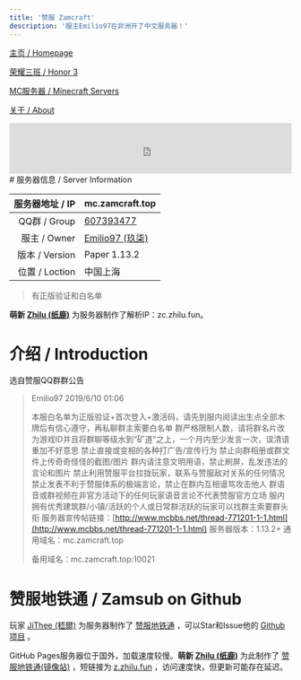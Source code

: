 ```yaml
---
title: '赞服 Zamcraft'
description: '服主Emilio97在非洲开了中文服务器！'
---
```


[主页 / Homepage](http://zhilu.fun)

[荣耀三班 / Honor 3](http://zhilu.fun/honor3)

[MC服务器 / Minecraft Servers](http://zhilu.fun/mc)

[关于 / About](http://zhilu.fun/about)

<iframe style="width:728px;height:90px;max-width:100%;border:none;display:block;margin:auto" src="https://namemc.com/server/mc.zamcraft.top/embed" width="728" height="90"></iframe>
# 服务器信息 / Server Information

| 服务器地址 / IP | mc.zamcraft.top                                              |
| --------------: | :----------------------------------------------------------- |
|    QQ群 / Group | [607393477](https://jq.qq.com/?_wv=1027&k=510OHpV)           |
|    服主 / Owner | [Emilio97 (玖柒)](https://zh-cn.namemc.com/profile/Emilio97.2) |
|  版本 / Version | Paper 1.13.2                                                 |
|  位置 / Loction | 中国上海                                                     |

> 有正版验证和白名单

**萌新 [Zhilu (纸鹿)](https://zh-cn.namemc.com/profile/Zhilu.2)** 为服务器制作了解析IP：zc.zhilu.fun。



# 介绍 / Introduction

选自赞服QQ群群公告

> Emilio97 2019/6/10 01:06
>
> 本服白名单为正版验证+首次登入+激活码，请先到服内阅读出生点全部木牌后有信心遵守，再私聊群主索要白名单 群严格限制人数，请将群名片改为游戏ID并且将群聊等级水到“矿道”之上，一个月内至少发言一次，误清请重加不好意思 禁止直接或变相的各种打广告/宣传行为 禁止向群相册或群文件上传奇奇怪怪的截图/图片 群内请注意文明用语，禁止刷屏，乱发违法的言论和图片 禁止利用赞服平台拉拢玩家，联系与赞服敌对关系的任何情况 禁止发表不利于赞服体系的极端言论，禁止在群内互相谩骂攻击他人 群语音或群视频在非官方活动下的任何玩家语音言论不代表赞服官方立场 服内拥有优秀建筑群/小镇/活跃的个人或日常群活跃的玩家可以找群主索要群头衔 服务器宣传帖链接：[http://www.mcbbs.net/thread-771201-1-1.html](http://www.mcbbs.net/thread-771201-1-1.html) 服务器版本：1.13.2+ 通用域名：mc.zamcraft.top 
> 
> 备用域名：mc.zamcraft.top:10021



# 赞服地铁通 / Zamsub on Github

玩家 [JiThee (嵇爾)](https://zh-cn.namemc.com/profile/JiThee.1) 为服务器制作了 [赞服地铁通](http://zamsub.JiThee.name) ，可以Star和Issue他的 [Github项目](https://github.com/JiYouMCC/zamsub) 。

GitHub Pages服务器位于国外，加载速度较慢。**萌新 [Zhilu (纸鹿)](https://zh-cn.namemc.com/profile/Zhilu.2)** 为此制作了 [赞服地铁通(镜像站)](http://l33z22l11.gitee.io/zamsub/) ，短链接为 [z.zhilu.fun](http://z.zhilu.fun) ，访问速度快，但更新可能存在延迟。


